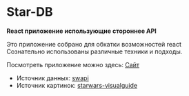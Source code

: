 # Star-DB 
**React приложение использующие стороннее API**

Это приложение собрано для обкатки возможностей react  
Сознательно использованы различные техники и подходы.

Посмотреть приложение можно здесь: [Сайт](http://star-db.veterg.beget.tech/)
- Источник данных: [swapi](https://swapi.py4e.com)
- Источник картинок: [starwars-visualguide](https://starwars-visualguide.com/)